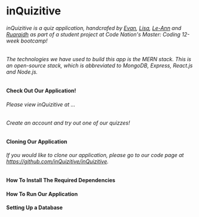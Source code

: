 # inQuizitive
###### inQuizitive is a quiz application, handcrafed by [Evan](https://github.com/evanmorrisdev), [Lisa](https://github.com/lisarawlings), [Le-Ann](https://github.com/LRWright) and [Ruaraidh](https://github.com/ruarplum) as part of a student project at Code Nation's Master: Coding 12-week bootcamp!

<!--mention all the features we have added to our app-->

###### The technologies we have used to build this app is the MERN stack. This is an open-source stack, which is abbreviated to MongoDB, Express, React.js and Node.js.


#### Check Out Our Application!
<!-- add a link to our deployed application for viewers to see it online
explain that they can create a profile and use the app. -->
###### Please view inQuizitive at ... 
###### Create an account and try out one of our quizzes! 


#### Cloning Our Application
###### If you would like to clone our application, please go to our code page at https://github.com/inQuizitive/inQuizitive.


#### How To Install The Required Dependencies
<!-- add the steps on how to install all the dependencies required for our app -->


#### How To Run Our Application
<!-- display the required commands to run the application -->


#### Setting Up a Database
<!-- add some information about how to set up a datbase to connect to the app. -->